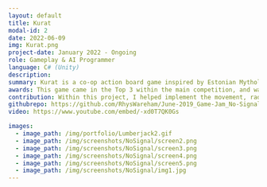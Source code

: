 ```yaml
---
layout: default
title: Kurat
modal-id: 2
date: 2022-06-09
img: Kurat.png
project-date: January 2022 - Ongoing
role: Gameplay & AI Programmer
language: C# (Unity)
description:  
summary: Kurat is a co-op action board game inspired by Estonian Mythology
awards: This game came in the Top 3 within the main competition, and was then chosen to be shown off at the end of year show, where it placed 2nd overall.
contribution: Within this project, I helped implement the movement, radio scanner tracking system, and the pressure plate minigame. I also worked on the game's story, as well as the level design and importing of sprites and animations. <br><br> Mechanics Implemented <ul><li>Player Movement</li><li>Short Range Radio Tracker (A Device of Which Would Beep Faster or Slower Depending on the Player's Distance from the Target)</li><li>Enemies which try to attack whenever the scanner is on</li><li>Pressure Plate Minigame (Step on the plates in the correct order to open the door)</li><li>Radio Wave Minigame (Match the frequency and amplitude to the wave in order to go home)</li></ul>
githubrepo: https://github.com/RhysWareham/June-2019_Game-Jam_No-Signal
video: https://www.youtube.com/embed/-xd0T7QK0Gs

images:
  - image_path: /img/portfolio/Lumberjack2.gif
  - image_path: /img/screenshots/NoSignal/screen2.png
  - image_path: /img/screenshots/NoSignal/screen3.png
  - image_path: /img/screenshots/NoSignal/screen4.png
  - image_path: /img/screenshots/NoSignal/screen5.png
  - image_path: /img/screenshots/NoSignal/img1.jpg
---
```

